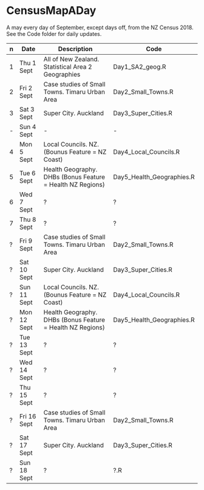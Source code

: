 # CensusMapADay
A may every day of September, except days off, from the NZ Census 2018. See the Code folder for daily updates.

|n  | Date         | Description | Code |
|---| ----------- | ----------- | ----------- |
|1  | Thu 1 Sept  | All of New Zealand. Statistical Area 2 Geographies  | Day1_SA2_geog.R |
|2  | Fri 2 Sept  | Case studies of Small Towns. Timaru Urban Area   | Day2_Small_Towns.R |
|3  | Sat 3 Sept  | Super City. Auckland  | Day3_Super_Cities.R |
|   -| Sun 4 Sept  | -|-|
|4  | Mon 5 Sept  | Local Councils. NZ. (Bounus Feature = NZ Coast) | Day4_Local_Councils.R  |
|5  | Tue 6 Sept  | Health Geography. DHBs (Bonus Feature = Health NZ Regions)  | Day5_Health_Geographies.R  |
|6  | Wed 7 Sept  | ?  |?  |
|7  | Thu 8 Sept  | ?  |?  |
|?  | Fri 9 Sept  | Case studies of Small Towns. Timaru Urban Area   | Day2_Small_Towns.R |
|?  | Sat 10 Sept  | Super City. Auckland  | Day3_Super_Cities.R |
|?  | Sun 11 Sept  | Local Councils. NZ. (Bounus Feature = NZ Coast) | Day4_Local_Councils.R  |
|?  | Mon 12 Sept  | Health Geography. DHBs (Bonus Feature = Health NZ Regions)  | Day5_Health_Geographies.R  |
|?  | Tue 13 Sept  | ?  |?  |
|?  | Wed 14 Sept  | ?  |?  |
|?  | Thu 15 Sept  | ?  |?  |
|?  | Fri 16 Sept  | Case studies of Small Towns. Timaru Urban Area   | Day2_Small_Towns.R |
|?  | Sat 17 Sept  | Super City. Auckland  | Day3_Super_Cities.R |
|?  | Sun 18 Sept  | ? | ?.R  |
